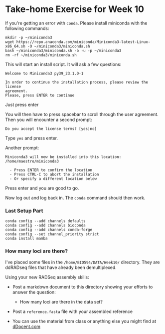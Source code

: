 # Take-home Exercise for Week 10

If you're getting an error with `conda`.  Please install miniconda with the following commands:

```
mkdir -p ~/miniconda3
wget https://repo.anaconda.com/miniconda/Miniconda3-latest-Linux-x86_64.sh -O ~/miniconda3/miniconda.sh
bash ~/miniconda3/miniconda.sh -b -u -p ~/miniconda3
rm -rf ~/miniconda3/miniconda.sh
```

This will start an install script.  It will ask a few questions:

```
Welcome to Miniconda3 py39_23.1.0-1

In order to continue the installation process, please review the license
agreement.
Please, press ENTER to continue
```

Just press enter

You will then have to press spacebar to scroll through the user agreement.  Then you will encounter a second prompt:

```
Do you accept the license terms? [yes|no]
```

Type `yes` and press enter.

Another prompt:

```
Miniconda3 will now be installed into this location:
/home/maestro/miniconda3

  - Press ENTER to confirm the location
  - Press CTRL-C to abort the installation
  - Or specify a different location below
```

Press enter and you are good to go.  

Now log out and log back in.  The `conda` command should then work.

### Last Setup Part

```
conda config --add channels defaults
conda config --add channels bioconda
conda config --add channels conda-forge
conda config --set channel_priority strict
conda install mamba
```


### How many loci are there?

I've placed some files in the `/home/BIO594/DATA/Week10/` directory.  They are ddRADseq files that have already been demultiplexed.  

Using your new RADSeq assembly skills:

* Post a markdown document to this directory showing your efforts to answer the question: 
	* How many loci are there in the data set?

* Post a `reference.fasta` file with your assembled reference

* You can use the material from class or anything else you might find at [dDocent.com](https://www.ddocent.com/)
